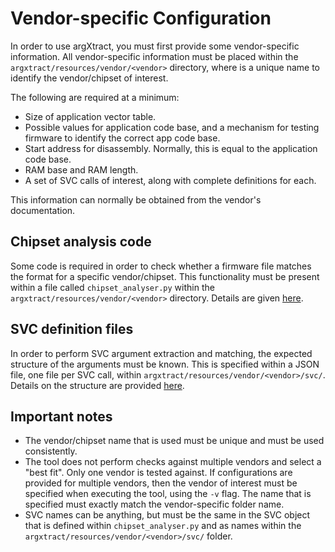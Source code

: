 # Vendor-specific Configuration
In order to use argXtract, you must first provide some vendor-specific information. All vendor-specific information must be placed within the `argxtract/resources/vendor/<vendor>` directory, where <vendor> is a unique name to identify the vendor/chipset of interest.

The following are required at a minimum:
* Size of application vector table.
* Possible values for application code base, and a mechanism for testing firmware to identify the correct app code base.
* Start address for disassembly. Normally, this is equal to the application code base.
* RAM base and RAM length.
* A set of SVC calls of interest, along with complete definitions for each.

This information can normally be obtained from the vendor's documentation.

## Chipset analysis code
Some code is required in order to check whether a firmware file matches the format for a specific vendor/chipset. This functionality must be present within a file called `chipset_analyser.py` within the `argxtract/resources/vendor/<vendor>` directory. Details are given [here](chipset-analysis.md).

## SVC definition files
In order to perform SVC argument extraction and matching, the expected structure of the arguments must be known. This is specified within a JSON file, one file per SVC call, within `argxtract/resources/vendor/<vendor>/svc/`. Details on the structure are provided [here](svc-definitions.md).

## Important notes
* The vendor/chipset name that is used must be unique and must be used consistently.
* The tool does not perform checks against multiple vendors and select a "best fit". Only one vendor is tested against. If configurations are provided for multiple vendors, then the vendor of interest must be specified when executing the tool, using the `-v` flag. The name that is specified must exactly match the vendor-specific folder name.
* SVC names can be anything, but must be the same in the SVC object that is defined within `chipset_analyser.py` and as names within the `argxtract/resources/vendor/<vendor>/svc/` folder.